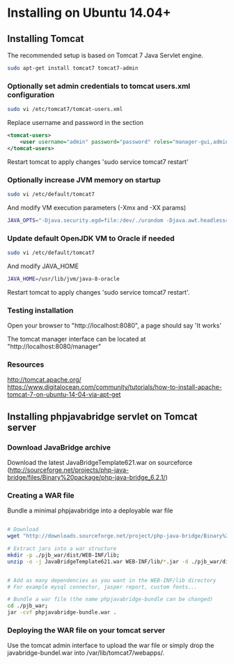 
# Installing on Ubuntu 14.04+

## Installing Tomcat

The recommended setup is based on Tomcat 7 Java Servlet engine. 
 

```bash
sudo apt-get install tomcat7 tomcat7-admin
```

### Optionally set admin credentials to tomcat users.xml configuration

```bash
sudo vi /etc/tomcat7/tomcat-users.xml
```

Replace username and password in the <tomcat-users> section

```xml
<tomcat-users>
    <user username="admin" password="password" roles="manager-gui,admin-gui"/>
</tomcat-users>
```

Restart tomcat to apply changes 'sudo service tomcat7 restart'

### Optionally increase JVM memory on startup

```bash
sudo vi /etc/default/tomcat7
```

And modify VM execution parameters (-Xmx and -XX params)

```bash
JAVA_OPTS="-Djava.security.egd=file:/dev/./urandom -Djava.awt.headless=true -Xmx512m -XX:MaxPermSize=256m -XX:+UseConcMarkSweepGC"
```

### Update default OpenJDK VM to Oracle if needed

```bash
sudo vi /etc/default/tomcat7
```

And modify JAVA_HOME 

```bash
JAVA_HOME=/usr/lib/jvm/java-8-oracle
```


Restart tomcat to apply changes 'sudo service tomcat7 restart'.

### Testing installation

Open your browser to "http://localhost:8080", a page should say 'It works'

The tomcat manager interface can be located at "http://localhost:8080/manager"


### Resources

http://tomcat.apache.org/
https://www.digitalocean.com/community/tutorials/how-to-install-apache-tomcat-7-on-ubuntu-14-04-via-apt-get


## Installing phpjavabridge servlet on Tomcat server

### Download JavaBridge archive

Download the latest JavaBridgeTemplate621.war on sourceforce (http://sourceforge.net/projects/php-java-bridge/files/Binary%20package/php-java-bridge_6.2.1/)

### Creating a WAR file

Bundle a minimal phpjavabridge into a deployable war file

```bash

# Download 
wget "http://downloads.sourceforge.net/project/php-java-bridge/Binary%20package/php-java-bridge_6.2.1/JavaBridgeTemplate621.war?r=http%3A%2F%2Fsourceforge.net%2Fprojects%2Fphp-java-bridge%2Ffiles%2FBinary%2520package%2Fphp-java-bridge_6.2.1%2F&ts=1415114437&use_mirror=softlayer-ams" -O JavaBridgeTemplate621.war;

# Extract jars into a war structure
mkdir -p ./pjb_war/dist/WEB-INF/lib;
unzip -o -j JavaBridgeTemplate621.war WEB-INF/lib/*.jar -d ./pjb_war/dist/WEB-INF/lib;


# Add as many dependencies as you want in the WEB-INF/lib directory
# For example mysql connector, jasper report, custom fonts...

# Bundle a war file (the name phpjavabridge-bundle can be changed)
cd ./pjb_war;
jar -cvf phpjavabridge-bundle.war .
```

### Deploying the WAR file on your tomcat server

Use the tomcat admin interface to upload the war file or simply drop the javabridge-bundel.war into /var/lib/tomcat7/webapps/.

